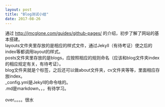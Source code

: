 ```yaml
---
layout: post
title: "Blog测试小结"
date: 2017-08-26
---
```


通过 http://jmcglone.com/guides/github-pages/ 的介绍，初步了解了网站的基本搭建。</br>
layouts文件夹里存放的是相应的样式文件，通过Jekyll（有待考证）使之后的index等都调用layout的样式。</br>
posts文件夹里存放的是blogs，应按照相应的规则命名（应该和blog文件夹index的相应规定有关，有待考证）。</br>
blog文件夹就是个标签，之后还可以做about文件夹，cv文件夹等等，里面相应存放index。</br>
_config.yml是Jekyll的命令啥的。</br>
.md是markdown，，，有待学习。</br>
</br>
over。。。。很水</br>
